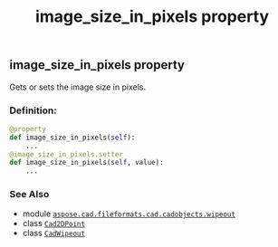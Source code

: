﻿---
title: image_size_in_pixels property
second_title: Aspose.CAD for Python via .NET API References
description: 
type: docs
weight: 310
url: /python-net/aspose.cad.fileformats.cad.cadobjects.wipeout/cadwipeout/image_size_in_pixels/
is_root: false
---

## image_size_in_pixels property


Gets or sets the image size in pixels.
### Definition:
```python
@property
def image_size_in_pixels(self):
    ...
@image_size_in_pixels.setter
def image_size_in_pixels(self, value):
    ...
```

### See Also
* module [`aspose.cad.fileformats.cad.cadobjects.wipeout`](../../)
* class [`Cad2DPoint`](/cad/python-net/aspose.cad.fileformats.cad.cadobjects/cad2dpoint)
* class [`CadWipeout`](/cad/python-net/aspose.cad.fileformats.cad.cadobjects.wipeout/cadwipeout)
